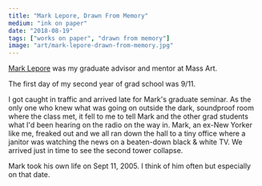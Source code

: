 ```yaml
---
title: "Mark Lepore, Drawn From Memory"
medium: "ink on paper"
date: "2018-08-19"
tags: ["works on paper", "drawn from memory"]
image: "art/mark-lepore-drawn-from-memory.jpg"
---
```

[Mark Lepore](https://filmmakermagazine.com/2032-mark-lapore-53/) was my graduate advisor and mentor at Mass Art.

The first day of my second year of grad school was 9/11.

I got caught in traffic and arrived late for Mark's graduate seminar. As the only one who knew what was going on outside the dark, soundproof room where the class met, it fell to me to tell Mark and the other grad students what I'd been hearing on the radio on the way in. Mark, an ex-New Yorker like me, freaked out and we all ran down the hall to a tiny office where a janitor was watching the news on a beaten-down black & white TV. We arrived just in time to see the second tower collapse.

Mark took his own life on Sept 11, 2005. I think of him often but especially on that date.